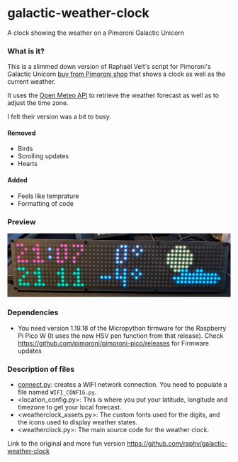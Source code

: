 
# galactic-weather-clock
 A clock showing the weather on a Pimoroni Galactic Unicorn

### What is it?

This is a slimmed down version of Raphaël Velt's script for Pimoroni's Galactic Unicorn [buy from Pimoroni shop](https://shop.pimoroni.com/products/galactic-unicorn) that shows a clock as well as the current weather.

It uses the [Open Meteo API](https://open-meteo.com/en/docs) to retrieve the weather forecast as well as to adjust the time zone.

I felt their version was a bit to busy. 
#### Removed 
* Birds
* Scrolling updates 
* Hearts

#### Added   
* Feels like temprature
* Formatting of code


### Preview

![A photo of the Galactic Weather Clock](galactic-weather-clock.jpg)

### Dependencies

 * You need version 1.19.18 of the Micropython firmware for the Raspberry Pi Pico W (It uses the new HSV pen function from that release). Check <https://github.com/pimoroni/pimoroni-pico/releases> for Firmware updates

### Description of files

 * [connect.py](connect.py): creates a WIFI network connection. You need to populate a file named `WIFI_CONFIG.py`.
 * <location_config.py>: This is where you put your latitude, longitude and timezone to get your local forecast.
 * <weatherclock_assets.py>: The custom fonts used for the digits, and the icons used to display weather states.
 * <weatherclock.py>: The main source code for the weather clock.

 Link to the original and more fun version 
<https://github.com/raphv/galactic-weather-clock>
